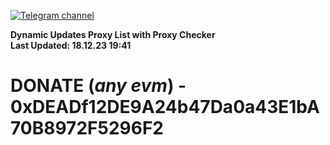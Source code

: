 [![Telegram channel](https://img.shields.io/endpoint?url=https://runkit.io/damiankrawczyk/telegram-badge/branches/master?url=https://t.me/n4z4v0d)](https://t.me/n4z4v0d) 

**Dynamic Updates Proxy List with Proxy Checker**  
**Last Updated: 18.12.23 19:41**

# DONATE (_any evm_) - 0xDEADf12DE9A24b47Da0a43E1bA70B8972F5296F2
